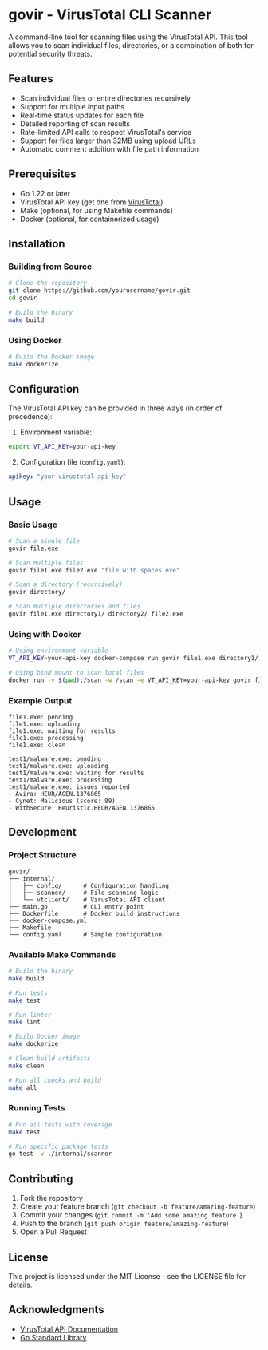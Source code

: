 # govir - VirusTotal CLI Scanner

A command-line tool for scanning files using the VirusTotal API. This tool allows you to scan individual files, directories, or a combination of both for potential security threats.

## Features

- Scan individual files or entire directories recursively
- Support for multiple input paths
- Real-time status updates for each file
- Detailed reporting of scan results
- Rate-limited API calls to respect VirusTotal's service
- Support for files larger than 32MB using upload URLs
- Automatic comment addition with file path information

## Prerequisites

- Go 1.22 or later
- VirusTotal API key (get one from [VirusTotal](https://www.virustotal.com/))
- Make (optional, for using Makefile commands)
- Docker (optional, for containerized usage)

## Installation

### Building from Source

```bash
# Clone the repository
git clone https://github.com/yourusername/govir.git
cd govir

# Build the binary
make build
```

### Using Docker

```bash
# Build the Docker image
make dockerize
```

## Configuration

The VirusTotal API key can be provided in three ways (in order of precedence):

1. Environment variable:
```bash
export VT_API_KEY=your-api-key
```

2. Configuration file (`config.yaml`):
```yaml
apikey: "your-virustotal-api-key"
```

## Usage

### Basic Usage

```bash
# Scan a single file
govir file.exe

# Scan multiple files
govir file1.exe file2.exe "file with spaces.exe"

# Scan a directory (recursively)
govir directory/

# Scan multiple directories and files
govir file1.exe directory1/ directory2/ file2.exe
```

### Using with Docker

```bash
# Using environment variable
VT_API_KEY=your-api-key docker-compose run govir file1.exe directory1/

# Using bind mount to scan local files
docker run -v $(pwd):/scan -w /scan -e VT_API_KEY=your-api-key govir file1.exe
```

### Example Output

```
file1.exe: pending
file1.exe: uploading
file1.exe: waiting for results
file1.exe: processing
file1.exe: clean

test1/malware.exe: pending
test1/malware.exe: uploading
test1/malware.exe: waiting for results
test1/malware.exe: processing
test1/malware.exe: issues reported
- Avira: HEUR/AGEN.1376865
- Cynet: Malicious (score: 99)
- WithSecure: Heuristic.HEUR/AGEN.1376865
```

## Development

### Project Structure

```
govir/
├── internal/
│   ├── config/      # Configuration handling
│   ├── scanner/     # File scanning logic
│   └── vtclient/    # VirusTotal API client
├── main.go          # CLI entry point
├── Dockerfile       # Docker build instructions
├── docker-compose.yml
├── Makefile
└── config.yaml      # Sample configuration
```

### Available Make Commands

```bash
# Build the binary
make build

# Run tests
make test

# Run linter
make lint

# Build Docker image
make dockerize

# Clean build artifacts
make clean

# Run all checks and build
make all
```

### Running Tests

```bash
# Run all tests with coverage
make test

# Run specific package tests
go test -v ./internal/scanner
```

## Contributing

1. Fork the repository
2. Create your feature branch (`git checkout -b feature/amazing-feature`)
3. Commit your changes (`git commit -m 'Add some amazing feature'`)
4. Push to the branch (`git push origin feature/amazing-feature`)
5. Open a Pull Request

## License

This project is licensed under the MIT License - see the LICENSE file for details.

## Acknowledgments

- [VirusTotal API Documentation](https://docs.virustotal.com/reference/overview)
- [Go Standard Library](https://golang.org/pkg/)
